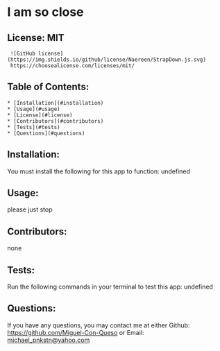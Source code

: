
  # I am so close

  ## License: MIT
     ![GitHub license](https://img.shields.io/github/license/Naereen/StrapDown.js.svg)
     https://choosealicense.com/licenses/mit/
    

  ## Table of Contents:
    * [Installation](#installation)
    * [Usage](#usage)
    * [License](#license)
    * [Contributors](#contributors)
    * [Tests](#tests)
    * [Questions](#questions)

  ## Installation:
  You must install the following for this app to function:
  undefined

  ## Usage:
  please just stop

  ## Contributors:
  none

  ## Tests:
  Run the following commands in your terminal to test this app:
  undefined

  ## Questions:
  If you have any questions, you may contact me at either
  Github: https://github.com/Miguel-Con-Queso
  or
  Email: michael_pnkstn@yahoo.com
